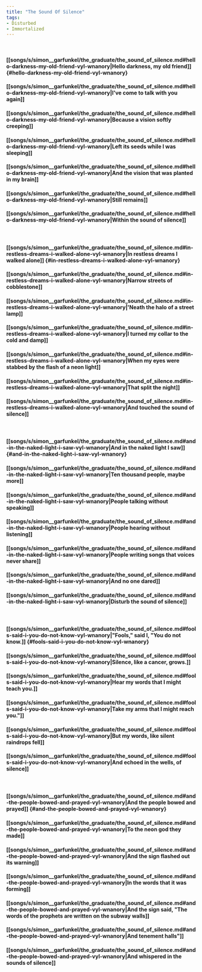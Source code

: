 ```yaml
---
title: "The Sound Of Silence"
tags:
- Disturbed
- Immortalized
---
```

&nbsp;
#### [[songs/s/simon__garfunkel/the_graduate/the_sound_of_silence.md#hello-darkness-my-old-friend-vyl-wnanory|Hello darkness, my old friend]] {#hello-darkness-my-old-friend-vyl-wnanory}
#### [[songs/s/simon__garfunkel/the_graduate/the_sound_of_silence.md#hello-darkness-my-old-friend-vyl-wnanory|I've come to talk with you again]]
#### [[songs/s/simon__garfunkel/the_graduate/the_sound_of_silence.md#hello-darkness-my-old-friend-vyl-wnanory|Because a vision softly creeping]]
#### [[songs/s/simon__garfunkel/the_graduate/the_sound_of_silence.md#hello-darkness-my-old-friend-vyl-wnanory|Left its seeds while I was sleeping]]
#### [[songs/s/simon__garfunkel/the_graduate/the_sound_of_silence.md#hello-darkness-my-old-friend-vyl-wnanory|And the vision that was planted in my brain]]
#### [[songs/s/simon__garfunkel/the_graduate/the_sound_of_silence.md#hello-darkness-my-old-friend-vyl-wnanory|Still remains]]
#### [[songs/s/simon__garfunkel/the_graduate/the_sound_of_silence.md#hello-darkness-my-old-friend-vyl-wnanory|Within the sound of silence]]
&nbsp;
#### [[songs/s/simon__garfunkel/the_graduate/the_sound_of_silence.md#in-restless-dreams-i-walked-alone-vyl-wnanory|In restless dreams I walked alone]] {#in-restless-dreams-i-walked-alone-vyl-wnanory}
#### [[songs/s/simon__garfunkel/the_graduate/the_sound_of_silence.md#in-restless-dreams-i-walked-alone-vyl-wnanory|Narrow streets of cobblestone]]
#### [[songs/s/simon__garfunkel/the_graduate/the_sound_of_silence.md#in-restless-dreams-i-walked-alone-vyl-wnanory|'Neath the halo of a street lamp]]
#### [[songs/s/simon__garfunkel/the_graduate/the_sound_of_silence.md#in-restless-dreams-i-walked-alone-vyl-wnanory|I turned my collar to the cold and damp]]
#### [[songs/s/simon__garfunkel/the_graduate/the_sound_of_silence.md#in-restless-dreams-i-walked-alone-vyl-wnanory|When my eyes were stabbed by the flash of a neon light]]
#### [[songs/s/simon__garfunkel/the_graduate/the_sound_of_silence.md#in-restless-dreams-i-walked-alone-vyl-wnanory|That split the night]]
#### [[songs/s/simon__garfunkel/the_graduate/the_sound_of_silence.md#in-restless-dreams-i-walked-alone-vyl-wnanory|And touched the sound of silence]]
&nbsp;
#### [[songs/s/simon__garfunkel/the_graduate/the_sound_of_silence.md#and-in-the-naked-light-i-saw-vyl-wnanory|And in the naked light I saw]] {#and-in-the-naked-light-i-saw-vyl-wnanory}
#### [[songs/s/simon__garfunkel/the_graduate/the_sound_of_silence.md#and-in-the-naked-light-i-saw-vyl-wnanory|Ten thousand people, maybe more]]
#### [[songs/s/simon__garfunkel/the_graduate/the_sound_of_silence.md#and-in-the-naked-light-i-saw-vyl-wnanory|People talking without speaking]]
#### [[songs/s/simon__garfunkel/the_graduate/the_sound_of_silence.md#and-in-the-naked-light-i-saw-vyl-wnanory|People hearing without listening]]
#### [[songs/s/simon__garfunkel/the_graduate/the_sound_of_silence.md#and-in-the-naked-light-i-saw-vyl-wnanory|People writing songs that voices never share]]
#### [[songs/s/simon__garfunkel/the_graduate/the_sound_of_silence.md#and-in-the-naked-light-i-saw-vyl-wnanory|And no one dared]]
#### [[songs/s/simon__garfunkel/the_graduate/the_sound_of_silence.md#and-in-the-naked-light-i-saw-vyl-wnanory|Disturb the sound of silence]]
&nbsp;
#### [[songs/s/simon__garfunkel/the_graduate/the_sound_of_silence.md#fools-said-i-you-do-not-know-vyl-wnanory|"Fools," said I, "You do not know.]] {#fools-said-i-you-do-not-know-vyl-wnanory}
#### [[songs/s/simon__garfunkel/the_graduate/the_sound_of_silence.md#fools-said-i-you-do-not-know-vyl-wnanory|Silence, like a cancer, grows.]]
#### [[songs/s/simon__garfunkel/the_graduate/the_sound_of_silence.md#fools-said-i-you-do-not-know-vyl-wnanory|Hear my words that I might teach you.]]
#### [[songs/s/simon__garfunkel/the_graduate/the_sound_of_silence.md#fools-said-i-you-do-not-know-vyl-wnanory|Take my arms that I might reach you."]]
#### [[songs/s/simon__garfunkel/the_graduate/the_sound_of_silence.md#fools-said-i-you-do-not-know-vyl-wnanory|But my words, like silent raindrops fell]]
#### [[songs/s/simon__garfunkel/the_graduate/the_sound_of_silence.md#fools-said-i-you-do-not-know-vyl-wnanory|And echoed in the wells, of silence]]
&nbsp;
#### [[songs/s/simon__garfunkel/the_graduate/the_sound_of_silence.md#and-the-people-bowed-and-prayed-vyl-wnanory|And the people bowed and prayed]] {#and-the-people-bowed-and-prayed-vyl-wnanory}
#### [[songs/s/simon__garfunkel/the_graduate/the_sound_of_silence.md#and-the-people-bowed-and-prayed-vyl-wnanory|To the neon god they made]]
#### [[songs/s/simon__garfunkel/the_graduate/the_sound_of_silence.md#and-the-people-bowed-and-prayed-vyl-wnanory|And the sign flashed out its warning]]
#### [[songs/s/simon__garfunkel/the_graduate/the_sound_of_silence.md#and-the-people-bowed-and-prayed-vyl-wnanory|In the words that it was forming]]
#### [[songs/s/simon__garfunkel/the_graduate/the_sound_of_silence.md#and-the-people-bowed-and-prayed-vyl-wnanory|And the sign said, "The words of the prophets are written on the subway walls]]
#### [[songs/s/simon__garfunkel/the_graduate/the_sound_of_silence.md#and-the-people-bowed-and-prayed-vyl-wnanory|And tenement halls"]]
#### [[songs/s/simon__garfunkel/the_graduate/the_sound_of_silence.md#and-the-people-bowed-and-prayed-vyl-wnanory|And whispered in the sounds of silence]]

